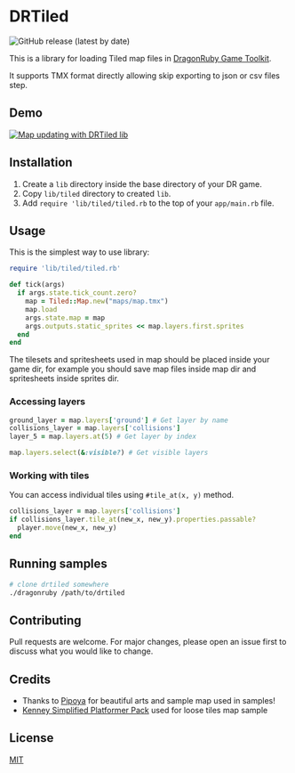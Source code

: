 # DRTiled

![GitHub release (latest by date)](https://img.shields.io/github/v/release/wildfiler/drtiled?label=version&style=plastic)

This is a library for loading Tiled map files in [DragonRuby Game Toolkit](https://dragonruby.org/toolkit/game).

It supports TMX format directly allowing skip exporting to json or csv files step.


## Demo

[![Map updating with DRTiled lib](https://img.youtube.com/vi/RrWJ3s3WA3s/0.jpg)](https://youtu.be/RrWJ3s3WA3s)


## Installation

1. Create a `lib` directory inside the base directory of your DR game.
2. Copy `lib/tiled` directory to created `lib`.
3. Add `require 'lib/tiled/tiled.rb` to the top of your `app/main.rb` file.


## Usage

This is the simplest way to use library:

```ruby
require 'lib/tiled/tiled.rb'

def tick(args)
  if args.state.tick_count.zero?
    map = Tiled::Map.new("maps/map.tmx")
    map.load
    args.state.map = map
    args.outputs.static_sprites << map.layers.first.sprites
  end
end
```

The tilesets and spritesheets used in map should be placed inside your game dir, for example you should save map files inside map dir and spritesheets inside sprites dir.


### Accessing layers

```ruby
ground_layer = map.layers['ground'] # Get layer by name
collisions_layer = map.layers['collisions']
layer_5 = map.layers.at(5) # Get layer by index

map.layers.select(&:visible?) # Get visible layers
```

### Working with tiles

You can access individual tiles using `#tile_at(x, y)` method.

```ruby
collisions_layer = map.layers['collisions']
if collisions_layer.tile_at(new_x, new_y).properties.passable?
  player.move(new_x, new_y)
end
```

## Running samples

```bash
# clone drtiled somewhere
./dragonruby /path/to/drtiled
```

## Contributing

Pull requests are welcome. For major changes, please open an issue first to discuss what you would like to change.


## Credits

- Thanks to [Pipoya](https://pipoya.itch.io) for beautiful arts and sample map used in samples!  
- [Kenney Simplified Platformer Pack](https://www.kenney.nl/assets/simplified-platformer-pack) used for loose tiles map sample

## License
[MIT](https://choosealicense.com/licenses/mit/)
